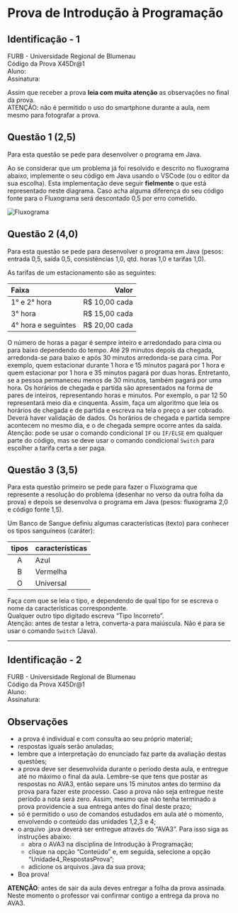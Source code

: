 # Prova de Introdução à Programação  

## Identificação - 1

FURB - Universidade Regional de Blumenau  
Código da Prova X45Dr@1  
Aluno:  
Assinatura:  

Assim que receber a prova **leia com muita atenção** as observações no final da prova.  
ATENÇÃO: não é permitido o uso do smartphone durante a aula, nem mesmo para fotografar a prova.

## Questão 1 (2,5)

Para esta questão se pede para desenvolver o programa em Java.  

Ao se considerar que um problema já foi resolvido e descrito no fluxograma abaixo, implemente o seu código em Java usando o VSCode (ou o editor da sua escolha). Esta implementação deve seguir **fielmente** o que está representado neste diagrama. Caso acha alguma diferença do seu código fonte para o Fluxograma será descontado 0,5 por erro cometido.  

![Fluxograma](../svg/ProvaB/ProvaB1q1.svg "Fluxograma")  

## Questão 2 (4,0)

Para esta questão se pede para desenvolver o programa em Java (pesos: entrada 0,5, saída 0,5, consistências 1,0, qtd. horas 1,0 e tarifas 1,0).  

As tarifas de um estacionamento são as seguintes:  

| Faixa                   | Valor         |
|:------------------------|--------------:|
| 1&deg; e 2&deg; hora    | R$ 10,00 cada |  
| 3&deg;          hora    | R$ 15,00 cada |  
| 4&deg; hora e seguintes | R$ 20,00 cada |  

O número de horas a pagar é sempre inteiro e arredondado para cima ou para baixo dependendo do tempo. Até 29 minutos depois da chegada, arredonda-se para baixo e após 30 minutos arredonda-se para cima. Por exemplo, quem estacionar durante 1 hora e 15 minutos pagará por 1 hora e quem estacionar por 1 hora e 35 minutos pagará por duas horas. Entretanto, se a pessoa permaneceu menos de 30 minutos, também pagará por uma hora. Os horários de chegada e partida são apresentados na forma de pares de inteiros, representando horas e minutos. Por exemplo, o par 12 50 representará meio dia e cinquenta. Assim, faça um algoritmo que leia os horários de chegada e de partida e escreva na tela o preço a ser cobrado. Deverá haver validação de dados. Os horários de chegada e partida sempre acontecem no mesmo dia, e o de chegada sempre ocorre antes da saída.  
Atenção: pode se usar o comando condicional ```IF``` ou ```IF/ELSE``` em qualquer parte do código, mas se deve usar o comando condicional ```Switch``` para escolher a tarifa certa a ser paga.  

## Questão 3 (3,5)

Para esta questão primeiro se pede para fazer o Fluxograma que represente a resolução do problema (desenhar no verso da outra folha da prova) e depois se desenvolva o programa em Java (pesos: fluxograma 2,0 e código fonte 1,5).  

Um Banco de Sangue definiu algumas características (texto) para conhecer os tipos sanguíneos (caráter):  

| tipos | características |  
|:-----:|:----------------|  
| A     | Azul            |  
| B     | Vermelha        |  
| O     | Universal       |  

Faça com que se leia o tipo, e dependendo de qual tipo for se escreva o nome da características correspondente.  
Qualquer outro tipo digitado escreva “Tipo Incorreto”.  
Atenção: antes de testar a letra, converta-a para maiúscula. Não é para se usar o comando ```Switch``` (Java).  

----  

## Identificação - 2

FURB - Universidade Regional de Blumenau  
Código da Prova X45Dr@1  
Aluno:  
Assinatura:  

## Observações  

- a prova é individual e com consulta ao seu próprio material;  
- respostas iguais serão anuladas;  
- lembre que a interpretação do enunciado faz parte da avaliação destas questões;  
- a prova deve ser desenvolvida durante o período desta aula, e entregue até no máximo o final da aula. Lembre-se que tens que postar as respostas no AVA3, então separe uns 15 minutos antes do termino da prova para fazer este processo. Caso a prova não seja entregue neste período a nota será zero. Assim, mesmo que não tenha terminado a prova providencie a sua entrega antes do final deste prazo;  
- só é permitido o uso de comandos estudados em aula até o momento, envolvendo o conteúdo das unidades 1,2,3 e 4;  
- o arquivo .java deverá ser entregue através do “AVA3”. Para isso siga as instruções abaixo:  
  - abra o AVA3 na disciplina de Introdução à Programação;  
  - clique na opção “Conteúdo” e, em seguida, selecione a opção “Unidade4_RespostasProva”;  
  - adicione os arquivos .java da sua prova;
- Boa prova!  

**ATENÇÃO**: antes de sair da aula deves entregar a folha da prova assinada. Neste momento o professor vai confirmar contigo a entrega da prova no AVA3.  
